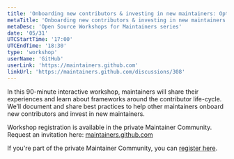 ```yaml
---
title: 'Onboarding new contributors & investing in new maintainers: Option 3'
metaTitle: 'Onboarding new contributors & investing in new maintainers'
metaDesc: 'Open Source Workshops for Maintainers series'
date: '05/31'
UTCStartTime: '17:00'
UTCEndTime: '18:30'
type: 'workshop'
userName: 'GitHub'
userLink: 'https://maintainers.github.com'
linkUrl: 'https://maintainers.github.com/discussions/308'
---
```


In this 90-minute interactive workshop, maintainers will share their experiences and learn about frameworks around the contributor life-cycle. We’ll document and share best practices to help other maintainers onboard new contributors and invest in new maintainers.

Workshop registration is available in the private Maintainer Community. Request an invitation here: [maintainers.github.com](https://maintainers.github.com)

If you're part of the private Maintainer Community, you can [register here](https://github.com/community/maintainers/discussions/308).
